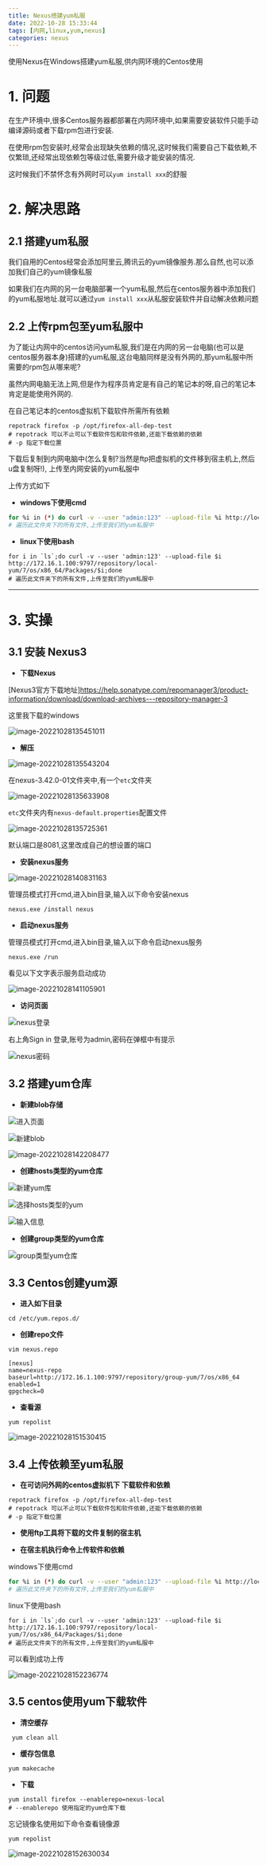 ```yaml
---
title: Nexus搭建yum私服
date: 2022-10-28 15:33:44
tags: [内网,linux,yum,nexus]
categories: nexus
---
```

使用Nexus在Windows搭建yum私服,供内网环境的Centos使用

<!-- more -->

# 1. 问题

在生产环境中,很多Centos服务器都部署在内网环境中,如果需要安装软件只能手动编译源码或者下载rpm包进行安装.

在使用rpm包安装时,经常会出现缺失依赖的情况,这时候我们需要自己下载依赖,不仅繁琐,还经常出现依赖包等级过低,需要升级才能安装的情况.

这时候我们不禁怀念有外网时可以`yum install xxx`的舒服

# 2. 解决思路

## 2.1 搭建yum私服

我们自用的Centos经常会添加阿里云,腾讯云的yum镜像服务.那么自然,也可以添加我们自己的yum镜像私服

如果我们在内网的另一台电脑部署一个yum私服,然后在centos服务器中添加我们的yum私服地址.就可以通过`yum install xxx`从私服安装软件并自动解决依赖问题

## 2.2 上传rpm包至yum私服中

为了能让内网中的centos访问yum私服,我们是在内网的另一台电脑(也可以是centos服务器本身)搭建的yum私服,这台电脑同样是没有外网的,那yum私服中所需要的rpm包从哪来呢?

虽然内网电脑无法上网,但是作为程序员肯定是有自己的笔记本的呀,自己的笔记本肯定是能使用外网的.

在自己笔记本的centos虚拟机下载软件所需所有依赖

```shell
repotrack firefox -p /opt/firefox-all-dep-test
# repotrack 可以不止可以下载软件包和软件依赖,还能下载依赖的依赖
# -p 指定下载位置
```

下载后复制到内网电脑中(怎么复制?当然是ftp把虚拟机的文件移到宿主机上,然后u盘复制呀!), 上传至内网安装的yum私服中

上传方式如下

- **windows下使用cmd**

```sh
for %i in (*) do curl -v --user "admin:123" --upload-file %i http://localhost:9797/repository/local-yum/7/os/x86_64/Packages/%i
# 遍历此文件夹下的所有文件,上传至我们的yum私服中
```

- **linux下使用bash**

```shell
for i in `ls`;do curl -v --user 'admin:123' --upload-file $i http://172.16.1.100:9797/repository/local-yum/7/os/x86_64/Packages/$i;done
# 遍历此文件夹下的所有文件,上传至我们的yum私服中
```



---

# 3. 实操

## 3.1 安装 Nexus3

- **下载Nexus**

[Nexus3官方下载地址]https://help.sonatype.com/repomanager3/product-information/download/download-archives---repository-manager-3

这里我下载的windows

![image-20221028135451011](https://image-1306887402.cos.ap-nanjing.myqcloud.com/markDown/image-20221028135451011.png)

- **解压**

![image-20221028135543204](https://image-1306887402.cos.ap-nanjing.myqcloud.com/markDown/image-20221028135543204.png)

在nexus-3.42.0-01文件夹中,有一个`etc`文件夹

![image-20221028135633908](https://image-1306887402.cos.ap-nanjing.myqcloud.com/markDown/image-20221028135633908.png)

`etc`文件夹内有`nexus-default.properties`配置文件

![image-20221028135725361](https://image-1306887402.cos.ap-nanjing.myqcloud.com/markDown/image-20221028135725361.png)

默认端口是8081,这里改成自己的想设置的端口

- **安装nexus服务**

![image-20221028140831163](https://image-1306887402.cos.ap-nanjing.myqcloud.com/markDown/image-20221028140831163.png)

管理员模式打开cmd,进入bin目录,输入以下命令安装nexus

```shell
nexus.exe /install nexus
```

- **启动nexus服务**

管理员模式打开cmd,进入bin目录,输入以下命令启动nexus服务

```
nexus.exe /run
```

看见以下文字表示服务启动成功

![image-20221028141105901](https://image-1306887402.cos.ap-nanjing.myqcloud.com/markDown/image-20221028141105901.png)

- **访问页面**

![nexus登录](https://image-1306887402.cos.ap-nanjing.myqcloud.com/markDown/08f4c17365424e60a9077bd164905a28.png)

右上角Sign in 登录,账号为admin,密码在弹框中有提示

![nexus密码](https://image-1306887402.cos.ap-nanjing.myqcloud.com/markDown/9e4c25926a6140f8a083ecec95e8364e.png)

## 3.2 搭建yum仓库

- **新建blob存储**

![进入页面](https://image-1306887402.cos.ap-nanjing.myqcloud.com/markDown/image-20221028142109308.png)



![新建blob](https://image-1306887402.cos.ap-nanjing.myqcloud.com/markDown/image-20221028142144770.png)



![image-20221028142208477](https://image-1306887402.cos.ap-nanjing.myqcloud.com/markDown/image-20221028142208477.png)





- **创建hosts类型的yum仓库**

![新建yum库](https://image-1306887402.cos.ap-nanjing.myqcloud.com/markDown/image-20221028142916068.png)





![选择hosts类型的yum](https://image-1306887402.cos.ap-nanjing.myqcloud.com/markDown/image-20221028142936464.png)





![输入信息](https://image-1306887402.cos.ap-nanjing.myqcloud.com/markDown/image-20221028143031491.png)



- **创建group类型的yum仓库**



![group类型yum仓库](https://image-1306887402.cos.ap-nanjing.myqcloud.com/markDown/image-20221028143211399.png)





## 3.3 Centos创建yum源

- **进入如下目录**

```shell
cd /etc/yum.repos.d/
```

- **创建repo文件**

```shell
vim nexus.repo
```

```repo
[nexus]
name=nexus-repo
baseurl=http://172.16.1.100:9797/repository/group-yum/7/os/x86_64
enabled=1
gpgcheck=0
```

- **查看源**

```shell
yum repolist
```

![image-20221028151530415](https://image-1306887402.cos.ap-nanjing.myqcloud.com/markDown/image-20221028151530415.png)





## 3.4 上传依赖至yum私服

- **在可访问外网的centos虚拟机下 下载软件和依赖**

```shell
repotrack firefox -p /opt/firefox-all-dep-test
# repotrack 可以不止可以下载软件包和软件依赖,还能下载依赖的依赖
# -p 指定下载位置
```

- **使用ftp工具将下载的文件复制的宿主机**

- **在宿主机执行命令上传软件和依赖**

windows下使用cmd

```sh
for %i in (*) do curl -v --user "admin:123" --upload-file %i http://localhost:9797/repository/local-yum/7/os/x86_64/Packages/%i
# 遍历此文件夹下的所有文件,上传至我们的yum私服中
```

linux下使用bash

```shell
for i in `ls`;do curl -v --user 'admin:123' --upload-file $i http://172.16.1.100:9797/repository/local-yum/7/os/x86_64/Packages/$i;done
# 遍历此文件夹下的所有文件,上传至我们的yum私服中
```



可以看到成功上传

![image-20221028152236774](https://image-1306887402.cos.ap-nanjing.myqcloud.com/markDown/image-20221028152236774.png)



## 3.5 centos使用yum下载软件

- **清空缓存**

```shell
 yum clean all
```

- **缓存包信息**

```shell
yum makecache
```

- **下载**

```shell
yum install firefox --enablerepo=nexus-local
# --enablerepo 使用指定的yum仓库下载
```

忘记镜像名使用如下命令查看镜像源

```shell
yum repolist
```

![image-20221028152630034](https://image-1306887402.cos.ap-nanjing.myqcloud.com/markDown/image-20221028152630034.png)